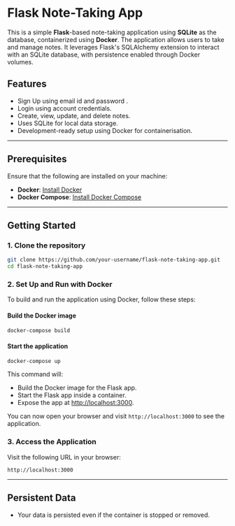 # Flask Note-Taking App

This is a simple **Flask**-based note-taking application using **SQLite** as the database, containerized using **Docker**. The application allows users to take and manage notes. It leverages Flask's SQLAlchemy extension to interact with an SQLite database, with persistence enabled through Docker volumes.

## Features

- Sign Up using email id and password .
- Login using account credentials.
- Create, view, update, and delete notes.
- Uses SQLite for local data storage.
- Development-ready setup using Docker for containerisation.

---

## Prerequisites

Ensure that the following are installed on your machine:

- **Docker**: [Install Docker](https://docs.docker.com/get-docker/)
- **Docker Compose**: [Install Docker Compose](https://docs.docker.com/compose/install/)

---

## Getting Started

### 1. Clone the repository

```bash
git clone https://github.com/your-username/flask-note-taking-app.git
cd flask-note-taking-app
```

### 2. Set Up and Run with Docker

To build and run the application using Docker, follow these steps:

#### Build the Docker image

```bash
docker-compose build
```

#### Start the application

```bash
docker-compose up
```

This command will:
- Build the Docker image for the Flask app.
- Start the Flask app inside a container.
- Expose the app at [http://localhost:3000](http://localhost:3000).

You can now open your browser and visit `http://localhost:3000` to see the application.

### 3. Access the Application

Visit the following URL in your browser:

```
http://localhost:3000
```
---
## Persistent Data

- Your data is persisted even if the container is stopped or removed.

